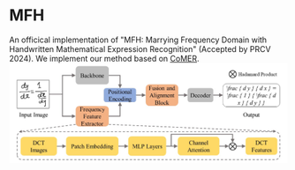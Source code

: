 # MFH
An officical implementation of "MFH: Marrying Frequency Domain with Handwritten Mathematical Expression Recognition" (Accepted by PRCV 2024). We implement our method based on [CoMER](https://arxiv.org/abs/2207.04410).
![](https://github.com/Hryxyhe/MFH/raw/master/material/Pipeline.jpg)  


